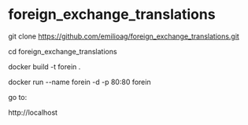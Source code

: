 # foreign_exchange_translations

git clone https://github.com/emilioag/foreign_exchange_translations.git

cd foreign_exchange_translations

docker build -t forein .

docker run --name forein -d -p 80:80 forein

go to:

http://localhost
